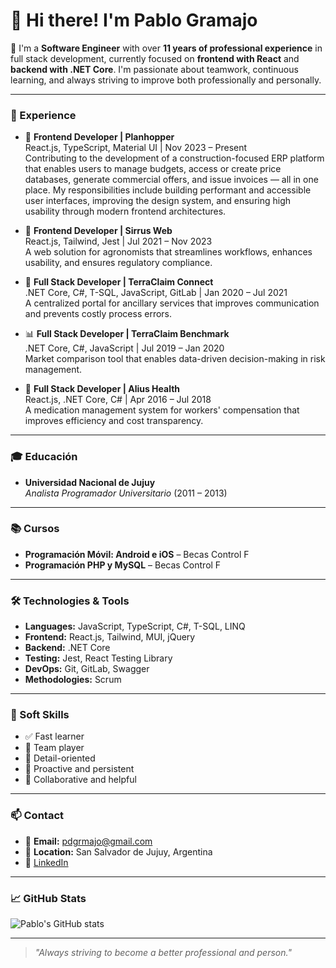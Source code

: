 # 👋 Hi there! I'm Pablo Gramajo

🎯 I'm a **Software Engineer** with over **11 years of professional experience** in full stack development, currently focused on **frontend with React** and **backend with .NET Core**. I'm passionate about teamwork, continuous learning, and always striving to improve both professionally and personally.

---

### 💼 Experience

- 🚀 **Frontend Developer | Planhopper**  
  React.js, TypeScript, Material UI | Nov 2023 – Present  
  Contributing to the development of a construction-focused ERP platform that enables users to manage budgets, access or create price databases, generate commercial offers, and issue invoices — all in one place. My responsibilities include building performant and accessible user interfaces, improving the design system, and ensuring high usability through modern frontend architectures.

- 🧠 **Frontend Developer | Sirrus Web**  
  React.js, Tailwind, Jest | Jul 2021 – Nov 2023  
  A web solution for agronomists that streamlines workflows, enhances usability, and ensures regulatory compliance.

- 🔄 **Full Stack Developer | TerraClaim Connect**  
  .NET Core, C#, T-SQL, JavaScript, GitLab | Jan 2020 – Jul 2021  
  A centralized portal for ancillary services that improves communication and prevents costly process errors.

- 📊 **Full Stack Developer | TerraClaim Benchmark**  
  .NET Core, C#, JavaScript | Jul 2019 – Jan 2020  
  Market comparison tool that enables data-driven decision-making in risk management.

- 💊 **Full Stack Developer | Alius Health**  
  React.js, .NET Core, C# | Apr 2016 – Jul 2018  
  A medication management system for workers' compensation that improves efficiency and cost transparency.

---

### 🎓 Educación

- **Universidad Nacional de Jujuy**  
  *Analista Programador Universitario* (2011 – 2013)

---

### 📚 Cursos

- **Programación Móvil: Android e iOS** – Becas Control F  
- **Programación PHP y MySQL** – Becas Control F

---

### 🛠️ Technologies & Tools

- **Languages:** JavaScript, TypeScript, C#, T-SQL, LINQ
- **Frontend:** React.js, Tailwind, MUI, jQuery
- **Backend:** .NET Core
- **Testing:** Jest, React Testing Library
- **DevOps:** Git, GitLab, Swagger
- **Methodologies:** Scrum

---

### 🌱 Soft Skills

- ✅ Fast learner
- 🤝 Team player
- 🧩 Detail-oriented
- 🚀 Proactive and persistent
- 🙌 Collaborative and helpful

---

### 📫 Contact

- 📧 **Email:** pdgrmajo@gmail.com
- 📍 **Location:** San Salvador de Jujuy, Argentina
- 💼 <a href="https://www.linkedin.com/in/pablo-gramajo/" target="_blank" rel="noopener noreferrer">LinkedIn</a>

---

### 📈 GitHub Stats

![Pablo's GitHub stats](https://github-readme-stats.vercel.app/api?username=pdgramajo&show_icons=true&theme=github_dark)

---

> _"Always striving to become a better professional and person."_